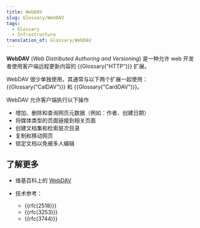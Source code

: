 ```yaml
---
title: WebDAV
slug: Glossary/WebDAV
tags:
  - Glossary
  - Infrastructure
translation_of: Glossary/WebDAV
---
```

**WebDAV** (_Web Distributed Authoring and Versioning_) 是一种允许 web 开发者使用客户端远程更新内容的 {{Glossary("HTTP")}} 扩展。

WebDAV 很少单独使用，其通常与以下两个扩展一起使用：{{Glossary("CalDAV")}} 和 {{Glossary("CardDAV")}}。

WebDAV 允许客户端执行以下操作

- 增加、删除和查询网页元数据（例如：作者、创建日期）
- 将媒体类型的页面链接到相关页面
- 创建文档集和检索层次目录
- 复制和移动网页
- 锁定文档以免被多人编辑

## 了解更多

- 维基百科上的 [WebDAV](https://zh.wikipedia.org/wiki/WebDAV)
- 技术参考：

  - {{rfc(2518)}}
  - {{rfc(3253)}}
  - {{rfc(3744)}}
